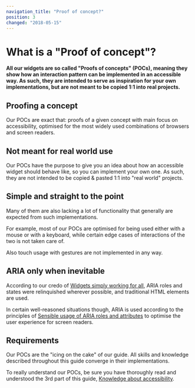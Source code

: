 ```yaml
---
navigation_title: "Proof of concept?"
position: 3
changed: "2018-05-15"
---
```


# What is a "Proof of concept"?

**All our widgets are so called "Proofs of concepts" (POCs), meaning they show how an interaction pattern can be implemented in an accessible way. As such, they are intended to serve as inspiration for your own implementations, but are not meant to be copied 1:1 into real projects.**

## Proofing a concept

Our POCs are exact that: proofs of a given concept with main focus on accessibility, optimised for the most widely used combinations of browsers and screen readers.

## Not meant for real world use

Our POCs have the purpose to give you an idea about how an accessible widget should behave like, so you can implement your own one. As such, they are not intended to be copied & pasted 1:1 into "real world" projects.

## Simple and straight to the point

Many of them are also lacking a lot of functionality that generally are expected from such implementations.

For example, most of our POCs are optimised for being used either with a mouse or with a keyboard, while certain edge cases of interactions of the two is not taken care of.

Also touch usage with gestures are not implemented in any way.

## ARIA only when inevitable

According to our credo of [Widgets simply working for all](/pages/knowledge/semantics/widgets), ARIA roles and states were relinquished wherever possible, and traditional HTML elements are used.

In certain well-reasoned situations though, ARIA is used according to the principles of [Sensible usage of ARIA roles and attributes](/pages/examples/sensible-aria-usage) to optimise the user experience for screen readers.

## Requirements

Our POCs are the "icing on the cake" of our guide. All skills and knowledge described throughout this guide converge in their implementations.

To really understand our POCs, be sure you have thoroughly read and understood the 3rd part of this guide, [Knowledge about accessibility](/pages/knowledge).